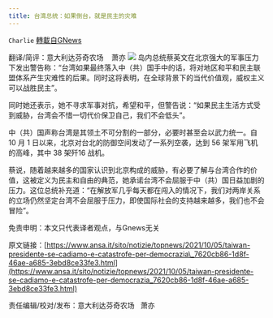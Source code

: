 ```yaml
---
title: 台湾总统：如果倒台，就是民主的灾难
---
```

`Charlie` [轉載自GNews](https://gnews.org/zh-hans/1574574/)

翻译/简评：意大利达芬奇农场    萧亦
![](https://assets.gnews.org/wp-content/uploads/2021/10/10052.jpg)
岛内总统蔡英文在北京强大的军事压力下发出警告称：“台湾如果最终落入中（共）国手中的话，将对地区和平和民主联盟体系产生灾难性的后果。同时这将表明，在全球背景下的当代价值观，威权主义可以战胜民主”。

同时她还表示，她不寻求军事对抗，希望和平，但警告说：“如果民主生活方式受到威胁，台湾会不惜一切代价保卫自己，我们不会低头”。

中（共）国声称台湾是其领土不可分割的一部分，必要时甚至会以武力统一。自 10 月 1 日以来，北京对台北的防御空间发动了一系列空袭，达到 56 架军用飞机的高峰，其中 38 架歼16 战机。

蔡说，随着越来越多的国家认识到北京构成的威胁，有必要了解与台湾合作的价值，这被定义为民主和自由的典范，她承诺台湾不会屈服于中（共）国日益加剧的压力。这位总统补充道：“在解放军几乎每天都在闯入的情况下，我们对两岸关系的立场仍然坚定台湾不会屈服于压力，即使国际社会的支持越来越多，我们也不会冒险”。

免责申明：本文只代表译者观点，与Gnews无关

原文链接：[https://www.ansa.it/sito/notizie/topnews/2021/10/05/taiwan-presidente-se-cadiamo-e-catastrofe-per-democrazia\_7620cb86-1d8f-46ae-a685-3ebd8ce33fe3.html](https://www.ansa.it/sito/notizie/topnews/2021/10/05/taiwan-presidente-se-cadiamo-e-catastrofe-per-democrazia_7620cb86-1d8f-46ae-a685-3ebd8ce33fe3.html)

责任编辑/校对/发布：意大利达芬奇农场   萧亦
